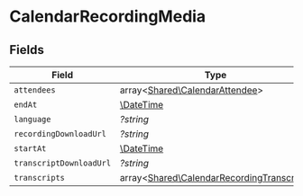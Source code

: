 # CalendarRecordingMedia


## Fields

| Field                                                                                           | Type                                                                                            | Required                                                                                        | Description                                                                                     |
| ----------------------------------------------------------------------------------------------- | ----------------------------------------------------------------------------------------------- | ----------------------------------------------------------------------------------------------- | ----------------------------------------------------------------------------------------------- |
| `attendees`                                                                                     | array<[Shared\CalendarAttendee](../../Models/Shared/CalendarAttendee.md)>                       | :heavy_minus_sign:                                                                              | N/A                                                                                             |
| `endAt`                                                                                         | [\DateTime](https://www.php.net/manual/en/class.datetime.php)                                   | :heavy_minus_sign:                                                                              | N/A                                                                                             |
| `language`                                                                                      | *?string*                                                                                       | :heavy_minus_sign:                                                                              | N/A                                                                                             |
| `recordingDownloadUrl`                                                                          | *?string*                                                                                       | :heavy_minus_sign:                                                                              | N/A                                                                                             |
| `startAt`                                                                                       | [\DateTime](https://www.php.net/manual/en/class.datetime.php)                                   | :heavy_minus_sign:                                                                              | N/A                                                                                             |
| `transcriptDownloadUrl`                                                                         | *?string*                                                                                       | :heavy_minus_sign:                                                                              | N/A                                                                                             |
| `transcripts`                                                                                   | array<[Shared\CalendarRecordingTranscript](../../Models/Shared/CalendarRecordingTranscript.md)> | :heavy_minus_sign:                                                                              | N/A                                                                                             |
